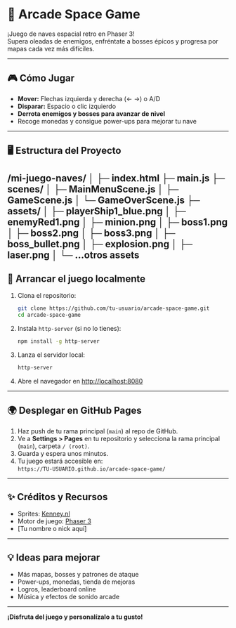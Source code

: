 # 🚀 Arcade Space Game

¡Juego de naves espacial retro en Phaser 3!  
Supera oleadas de enemigos, enfréntate a bosses épicos y progresa por mapas cada vez más difíciles.

---

## 🎮 **Cómo Jugar**

- **Mover:** Flechas izquierda y derecha (← →) o A/D
- **Disparar:** Espacio o clic izquierdo
- **Derrota enemigos y bosses para avanzar de nivel**
- Recoge monedas y consigue power-ups para mejorar tu nave

---

## 🖥️ **Estructura del Proyecto**

/mi-juego-naves/
│
├─ index.html
├─ main.js
├─ scenes/
│ ├─ MainMenuScene.js
│ ├─ GameScene.js
│ └─ GameOverScene.js
├─ assets/
│ ├─ playerShip1_blue.png
│ ├─ enemyRed1.png
│ ├─ minion.png
│ ├─ boss1.png
│ ├─ boss2.png
│ ├─ boss3.png
│ ├─ boss_bullet.png
│ ├─ explosion.png
│ ├─ laser.png
│ └─ ...otros assets
---

## 🚀 **Arrancar el juego localmente**

1. Clona el repositorio:
    ```bash
    git clone https://github.com/tu-usuario/arcade-space-game.git
    cd arcade-space-game
    ```

2. Instala `http-server` (si no lo tienes):
    ```bash
    npm install -g http-server
    ```

3. Lanza el servidor local:
    ```bash
    http-server
    ```

4. Abre el navegador en [http://localhost:8080](http://localhost:8080)

---

## 🌍 **Desplegar en GitHub Pages**

1. Haz push de tu rama principal (`main`) al repo de GitHub.
2. Ve a **Settings > Pages** en tu repositorio y selecciona la rama principal (`main`), carpeta `/ (root)`.
3. Guarda y espera unos minutos.
4. Tu juego estará accesible en:  
   `https://TU-USUARIO.github.io/arcade-space-game/`

---

## ✨ **Créditos y Recursos**

- Sprites: [Kenney.nl](https://kenney.nl/assets)
- Motor de juego: [Phaser 3](https://phaser.io/)
- [Tu nombre o nick aquí]

---

## 💡 **Ideas para mejorar**

- Más mapas, bosses y patrones de ataque
- Power-ups, monedas, tienda de mejoras
- Logros, leaderboard online
- Música y efectos de sonido arcade

---

**¡Disfruta del juego y personalízalo a tu gusto!**
